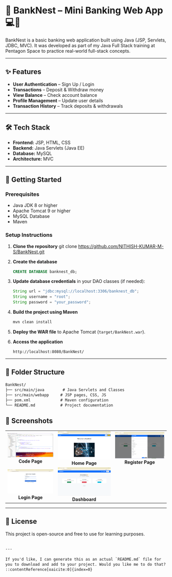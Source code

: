# 🚀 BankNest – Mini Banking Web App 💻🏦

BankNest is a basic banking web application built using Java (JSP, Servlets, JDBC, MVC). It was developed as part of my Java Full Stack training at Pentagon Space to practice real-world full-stack concepts.

---

## ✨ Features

- **User Authentication** – Sign Up / Login
- **Transactions** – Deposit & Withdraw money
- **View Balance** – Check account balance
- **Profile Management** – Update user details
- **Transaction History** – Track deposits & withdrawals

---

## 🛠 Tech Stack

- **Frontend:** JSP, HTML, CSS
- **Backend:** Java Servlets (Java EE)
- **Database:** MySQL
- **Architecture:** MVC

---

## 🚀 Getting Started

### Prerequisites

- Java JDK 8 or higher
- Apache Tomcat 9 or higher
- MySQL Database
- Maven

### Setup Instructions

1. **Clone the repository**
   git clone https://github.com/NITHISH-KUMAR-M-S/BankNest.git

2. **Create the database**

   ```sql
   CREATE DATABASE banknest_db;
   ```

3. **Update database credentials** in your DAO classes (if needed):

   ```java
   String url = "jdbc:mysql://localhost:3306/banknest_db";
   String username = "root";
   String password = "your_password";
   ```

4. **Build the project using Maven**

   ```bash
   mvn clean install
   ```

5. **Deploy the WAR file** to Apache Tomcat (`target/BankNest.war`).

6. **Access the application**

   ```
   http://localhost:8080/BankNest/
   ```

---

## 📂 Folder Structure

```
BankNest/
├── src/main/java        # Java Servlets and Classes
├── src/main/webapp     # JSP pages, CSS, JS
├── pom.xml             # Maven configuration
└── README.md           # Project documentation
```

## 📸 Screenshots

<table>
  <tr>
    <td align="center">
      <img src="screenshots/code.png" alt="Code" width="300"><br>
      <b>Code Page</b>
    </td>
    <td align="center">
      <img src="screenshots/home.png" alt="Home" width="300"><br>
      <b>Home Page</b>
    </td>
    <td align="center">
      <img src="screenshots/register.png" alt="Register" width="300"><br>
      <b>Register Page</b>
    </td>
  </tr>
  <tr>
    <td align="center">
      <img src="screenshots/login.png" alt="Login" width="300"><br>
      <b>Login Page</b>
    </td>
    <td align="center">
      <img src="screenshots/dashboard.png" alt="Dashboard" width="300"><br>
      <b>Dashboard</b>
    </td>
    <td></td>
  </tr>
</table>

---

## 📝 License

This project is open-source and free to use for learning purposes.

```

---

If you'd like, I can generate this as an actual `README.md` file for you to download and add to your project. Would you like me to do that?
::contentReference[oaicite:0]{index=0}
 
```
